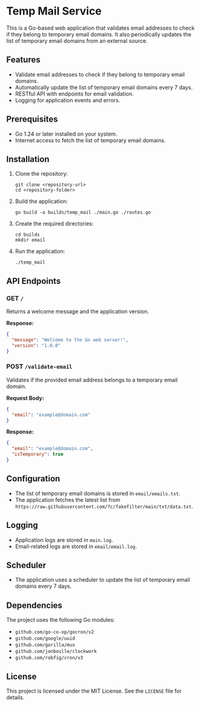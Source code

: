 # Temp Mail Service

This is a Go-based web application that validates email addresses to check if they belong to temporary email domains. It also periodically updates the list of temporary email domains from an external source.

## Features

- Validate email addresses to check if they belong to temporary email domains.
- Automatically update the list of temporary email domains every 7 days.
- RESTful API with endpoints for email validation.
- Logging for application events and errors.

## Prerequisites

- Go 1.24 or later installed on your system.
- Internet access to fetch the list of temporary email domains.

## Installation

1. Clone the repository:
   ```shell
   git clone <repository-url>
   cd <repository-folder>

2. Build the application:
   ```shell
   go build -o builds/temp_mail ./main.go ./routes.go
   ```

3. Create the required directories:
   ```shell
   cd builds
   mkdir email
   ```

4. Run the application:
   ```shell
   ./temp_mail
   ```

## API Endpoints

### GET `/`
Returns a welcome message and the application version.

**Response:**
```json
{
  "message": "Welcome to the Go web server!",
  "version": "1.0.0"
}
```

### POST `/validate-email`
Validates if the provided email address belongs to a temporary email domain.

**Request Body:**
```json
{
  "email": "example@domain.com"
}
```

**Response:**
```json
{
  "email": "example@domain.com",
  "isTemporary": true
}
```

## Configuration

- The list of temporary email domains is stored in `email/emails.txt`.
- The application fetches the latest list from `https://raw.githubusercontent.com/7c/fakefilter/main/txt/data.txt`.

## Logging

- Application logs are stored in `main.log`.
- Email-related logs are stored in `email/email.log`.

## Scheduler

- The application uses a scheduler to update the list of temporary email domains every 7 days.

## Dependencies

The project uses the following Go modules:
- `github.com/go-co-op/gocron/v2`
- `github.com/google/uuid`
- `github.com/gorilla/mux`
- `github.com/jonboulle/clockwork`
- `github.com/robfig/cron/v3`

## License

This project is licensed under the MIT License. See the `LICENSE` file for details.
```